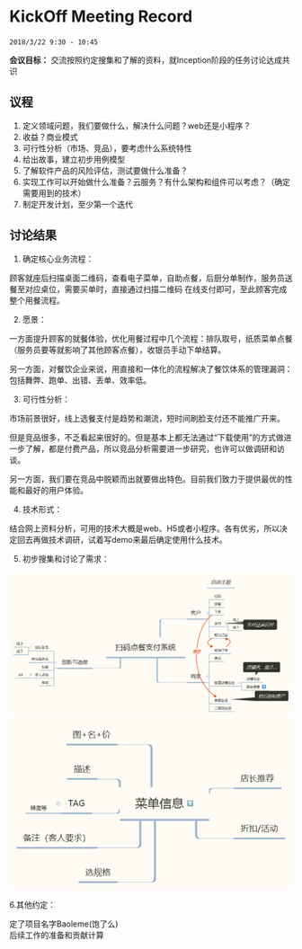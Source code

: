 # KickOff Meeting Record

`2018/3/22 9:30 - 10:45`

**会议目标：**
交流按照约定搜集和了解的资料，就Inception阶段的任务讨论达成共识

## 议程
1. 定义领域问题，我们要做什么，解决什么问题？web还是小程序？
2. 收益？商业模式
3. 可行性分析（市场、竞品），要考虑什么系统特性
4. 给出故事，建立初步用例模型
5. 了解软件产品的风险评估，测试要做什么准备？
6. 实现工作可以开始做什么准备？云服务？有什么架构和组件可以考虑？（确定需要用到的技术）
7. 制定开发计划，至少第一个迭代

## 讨论结果
1. 确定核心业务流程：

顾客就座后扫描桌面二维码，查看电子菜单，自助点餐，后厨分单制作，服务员送餐至对应桌位，需要买单时，直接通过扫描二维码 在线支付即可，至此顾客完成整个用餐流程。

2. 愿景：

一方面提升顾客的就餐体验，优化用餐过程中几个流程：排队取号，纸质菜单点餐（服务员要等就影响了其他顾客点餐），收银员手动下单结算。 

另一方面，对餐饮企业来说，用直接和一体化的流程解决了餐饮体系的管理漏洞：包括舞弊、跑单、出错、丢单、效率低。

3. 可行性分析：

市场前景很好，线上选餐支付是趋势和潮流，短时间刷脸支付还不能推广开来。 

但是竞品很多，不乏看起来很好的。但是基本上都无法通过“下载使用”的方式做进一步了解，都是付费产品，所以竞品分析需要进一步研究，也许可以做调研和访谈。

另一方面，我们要在竞品中脱颖而出就要做出特色。目前我们致力于提供最优的性能和最好的用户体验。

4. 技术形式：

结合网上资料分析，可用的技术大概是web、H5或者小程序。各有优劣，所以决定回去再做技术调研，试着写demo来最后确定使用什么技术。

5. 初步搜集和讨论了需求：

![扫码点餐支付系统](../img/扫码点餐支付系统.png) 
![菜单信息](../img/菜单信息.png)

6.其他约定：

定了项目名字Baoleme(饱了么)  
后续工作的准备和贡献计算